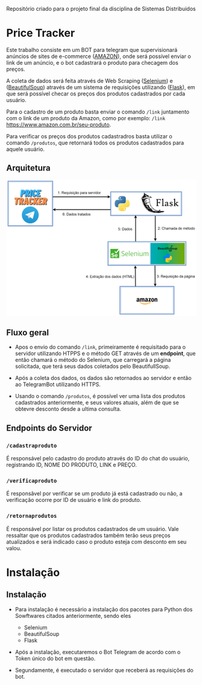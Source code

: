Repositório criado para o projeto final da disciplina de Sistemas Distribuidos

# Price Tracker

Este trabalho consiste em um BOT para telegram que supervisionará anúncios de sites de e-commerce ([AMAZON](https://www.amazon.com.br/ref=nav_logo)), onde será possível enviar o link de um anúncio, e o bot cadastrará o produto para checagem dos preços.

A coleta de dados será feita através de Web Scraping ([Selenium](https://www.selenium.dev/)) e ([BeautifulSoup](https://beautiful-soup-4.readthedocs.io/en/latest/)) através de um sistema de requisições utilizando ([Flask](https://flask.palletsprojects.com/en/2.2.x/)), em que será possível checar os preços dos produtos cadastrados por cada usuário.

Para o cadastro de um produto basta enviar o comando `/link` juntamento com o link de um produto da Amazon, como por exemplo: `/link` https://www.amazon.com.br/seu-produto.

Para verificar os preços dos produtos cadastradros basta utilizar o comando `/produtos`, que retornará todos os produtos cadastrados para aquele usuário.

## Arquitetura

![priceTracker.png](imagens/priceTracker.png)

## Fluxo geral

* Apos o envio do comando `/link`, primeiramente é requisitado para o servidor utilizando HTPPS e o método GET através de um __endpoint__, que então chamará o método do Selenium, que carregará a página solicitada, que terá seus dados coletados pelo BeautifullSoup.

* Após a coleta dos dados, os dados são retornados ao servidor e então ao TelegramBot utilizando HTTPS.

* Usando o comando `/produtos`, é possível ver uma lista dos produtos cadastrados anteriormente, e seus valores atuais, além de que se obtevre desconto desde a ultima consulta.

## Endpoints do Servidor

### `/cadastraproduto`

É responsável pelo cadastro do produto através do ID do chat do usuário, registrando ID, NOME DO PRODUTO, LINK e PREÇO.

### `/verificaproduto`

É responsãvel por verificar se um produto já está cadastrado ou não, a verificação ocorre por ID de usuário e link do produto.

### `/retornaprodutos`

É responsável por listar os produtos cadastrados de um usuário. Vale ressaltar que os produtos cadastrados também terão seus preços atualizados e será indicado caso o produto esteja com desconto em seu valou.


# Instalação
## Instalação
- Para instalação é necessário a instalação dos pacotes para Python dos Sowftwares citados anteriormente, sendo eles
  - Selenium
  - BeautifulSoup
  - Flask

- Após a instalação, executaremos o Bot Telegram de acordo com o Token único do bot em questão.
- Segundamente, é executado o servidor que receberá as requisições do bot.
